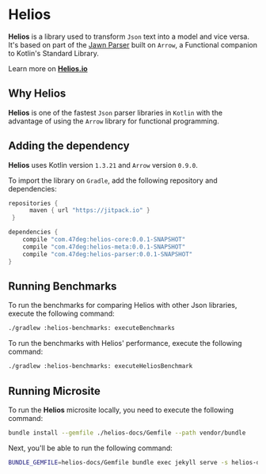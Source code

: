 # Helios

**Helios** is a library used to transform `Json` text into a model and vice versa.
It's based on part of the [Jawn Parser](https://github.com/non/jawn) built on `Arrow`,
a Functional companion to Kotlin's Standard Library.

Learn more on [**Helios.io**]()

## Why Helios

**Helios** is one of the fastest `Json` parser libraries in `Kotlin`
with the advantage of using the `Arrow` library for functional programming.

## Adding the dependency

**Helios** uses Kotlin version `1.3.21` and `Arrow` version `0.9.0`.

To import the library on `Gradle`, add the following repository and dependencies:

```groovy
repositories {
      maven { url "https://jitpack.io" }
 }

dependencies {
    compile "com.47deg:helios-core:0.0.1-SNAPSHOT"
    compile "com.47deg:helios-meta:0.0.1-SNAPSHOT"
    compile "com.47deg:helios-parser:0.0.1-SNAPSHOT"
}
```

## Running Benchmarks

To run the benchmarks for comparing Helios with other Json libraries, execute the following command:

```bash
./gradlew :helios-benchmarks: executeBenchmarks
```

To run the benchmarks with Helios' performance, execute the following command:

```bash
./gradlew :helios-benchmarks: executeHeliosBenchmark
```

## Running Microsite

To run the **Helios** microsite locally, you need to execute the following command:

```bash
bundle install --gemfile ./helios-docs/Gemfile --path vendor/bundle
```

Next, you'll be able to run the following command:

```bash
BUNDLE_GEMFILE=helios-docs/Gemfile bundle exec jekyll serve -s helios-docs/build/site/
```
